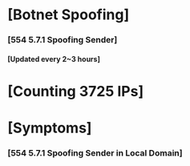 # [Botnet Spoofing]
### [554 5.7.1 Spoofing Sender]
#### [Updated every 2~3 hours]

# [Counting 3725 IPs]

# [Symptoms] 
###   [554 5.7.1 Spoofing Sender in Local Domain]
